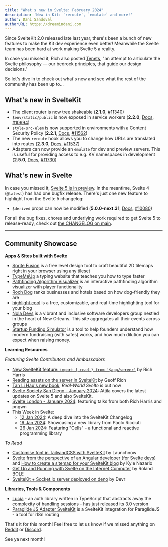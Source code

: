 ```yaml
---
title: "What's new in Svelte: February 2024"
description: 'New in Kit: `reroute`, `emulate` and more!'
author: Dani Sandoval
authorURL: https://dreamindani.com
---
```


Since SvelteKit 2.0 released late last year, there's been a bunch of new features to make the Kit dev experience even better! Meanwhile the Svelte team has been hard at work making Svelte 5 a reality.

In case you missed it, Rich also posted [Tenets](https://github.com/sveltejs/svelte/discussions/10085#discussion-6029409), "an attempt to articulate the Svelte philosophy — our bedrock principles, that guide our design decisions."

So let's dive in to check out what's new and see what the rest of the community has been up to...

## What's new in SvelteKit

- The client router is now tree shakeable (**2.1.0**, [#11340](https://github.com/sveltejs/kit/pull/11340))
- `$env/static/public` is now exposed in service workers (**2.2.0**, [Docs](https://kit.svelte.dev/docs/modules#env-static-public), [#10994](https://github.com/sveltejs/kit/pull/10994))
- `style-src-elem` is now supported in environments with a Content Security Policy (**2.2.1**, [Docs](https://kit.svelte.dev/docs/types#private-types-cspdirectives), [#11562](https://github.com/sveltejs/kit/pull/11562))
- The new `reroute` hook allows you to change how URLs are translated into routes (**2.3.0**, [Docs](https://kit.svelte.dev/docs/hooks#universal-hooks-reroute), [#11537](https://github.com/sveltejs/kit/pull/11537))
- Adapters can now provide an `emulate` for dev and preview servers. This is useful for providing access to e.g. KV namespaces in development (**2.5.0**, [Docs](https://kit.svelte.dev/docs/writing-adapters), [#11730](https://github.com/sveltejs/kit/pull/11730))


## What's new in Svelte

In case you missed it, [Svelte 5 is in preview](https://svelte-5-preview.vercel.app/docs/introduction). In the meantime, Svelte 4 (`@latest`) has had one bugfix release. There's just one new feature to highlight from the Svelte 5 changelog:

- `$derived` props can now be modified (**5.0.0-next.31**, [Docs](https://svelte-5-preview.vercel.app/docs/runes#derived), [#10080](https://github.com/sveltejs/svelte/pull/10080))

For all the bug fixes, chores and underlying work required to get Svelte 5 to release-ready, check out [the CHANGELOG on main](https://github.com/sveltejs/svelte/blob/main/packages/svelte/CHANGELOG.md).


---

## Community Showcase

**Apps & Sites built with Svelte**

- [Sprite Fusion](https://www.spritefusion.com/) is a free level design tool to craft beautiful 2D tilemaps right in your browser using any tileset
- [TypeMeUp](https://github.com/bskdany/typemeup) a typing website that teaches you how to type faster
- [Pathfinding Algorithm Visualizer](https://github.com/baterson/pathfinding-visualizer) is an interactive pathfinding algorithm visualizer with player functionality
- [Roch Dog](https://rochdog.com/en) ranks businesses and hotels based on how dog-friendly they are
- [highlight.cool](https://highlight.cool/) is a free, customizable, and real-time highlighting tool for your blog
- [Nola Devs](https://www.noladevs.org/) is a vibrant and inclusive software developers group nestled in the heart of New Orleans. This site aggregates all their events across groups
- [Startup Funding Simulator](https://www.fundingsimulator.com/) is a tool to help founders understand how modern fundraising (with safes) works, and how much dilution you can expect when raising money.

**Learning Resources**

_Featuring Svelte Contributors and Ambassadors_
- [New SvelteKit feature: `import { read } from '$app/server'`](https://www.youtube.com/watch?v=m4G-6dyF1MU) by Rich Harris
- [Reading assets on the server in SvelteKit](https://geoffrich.net/posts/sveltekit-read/) by Geoff Rich
- [Tan Li Hau's new book](https://packt.link/Z4hXD), _Real-World Svelte_ is out now
- [Svelte Society San Diego - January 2024](https://www.youtube.com/watch?v=oH7XFAKh6W8): Attila covers the latest updates on Svelte 5 and also SvelteKit.
- [Svelte London - January 2024](https://www.youtube.com/watch?v=eswNQiq4T2w): featuring talks from both Rich Harris and pngwn
- This Week in Svelte:
  - [12 Jan 2024](https://www.youtube.com/watch?v=86NNiIG_ncU): A deep dive into the SvelteKit Changelog
  - [19 Jan 2024](https://www.youtube.com/watch?v=AWL_xCPT-5Q): Showcasing a new library from Paolo Ricciuti
  - [26 Jan 2024](https://www.youtube.com/watch?v=_SraKYKkQAc): Featuring "Cells" - a functional and reactive programming library

_To Read_

- [Customise font in TailwindCSS with SvelteKit](https://www.launchnow.pro/blog/customise-font-tailwindcss-sveltekit) by Launchnow
- [Svelte from the perspective of an Angular developer (for Svelte devs)](https://kylenazario.com/blog/svelte-from-angular-perspective-for-svelte) and [How to create a sitemap for your SvelteKit blog](https://kylenazario.com/blog/sveltekit-blog-sitemap) by Kyle Nazario
- [Get Up and Running with Svelte on the Internet Computer](https://blog.icacademy.at/blog/svelte-ic-starter) by Roland BOLE
- [SvelteKit + Socket.io server deployed on deno](https://devr.me/socket-io-deno) by Devr


**Libraries, Tools & Components**

- [Lucia](https://github.com/lucia-auth/lucia/discussions/1361) - an auth library written in TypeScript that abstracts away the complexity of handling sessions - has just released its 3.0 version
- [Paraglide JS Adapter SvelteKit](https://inlang.com/m/dxnzrydw/library-inlang-paraglideJsAdapterSvelteKit) is a SvelteKit integration for ParaglideJS - a tool for i18n routing


That's it for this month! Feel free to let us know if we missed anything on [Reddit](https://www.reddit.com/r/sveltejs/) or [Discord](https://discord.gg/svelte).

See ya next month!
